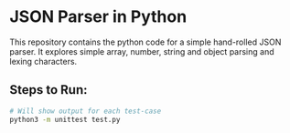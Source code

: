 # JSON Parser in Python

This repository contains the python code for a simple hand-rolled JSON parser.
It explores simple array, number, string and object parsing and lexing
characters.

## Steps to Run:

```bash
# Will show output for each test-case
python3 -m unittest test.py
```
